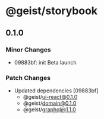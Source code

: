 # @geist/storybook

## 0.1.0

### Minor Changes

- 09883bf: init Beta launch

### Patch Changes

- Updated dependencies [09883bf]
  - @geist/ui-react@0.1.0
  - @geist/domain@0.1.0
  - @geist/graphql@1.1.0
